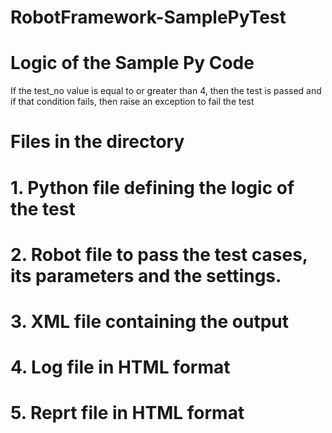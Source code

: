 # RobotFramework-SamplePyTest

# Logic of the Sample Py Code

If the test_no value is equal to or greater than  4,
then the test is passed and if that condition fails, then
raise an exception to fail the test

# Files in the directory

# 1. Python file defining the logic of the test
# 2. Robot file to pass the test cases, its parameters and the settings.
# 3. XML file containing the output
# 4. Log file in HTML format
# 5. Reprt file in HTML format 
